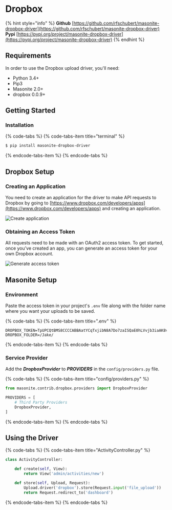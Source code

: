 # Dropbox

{% hint style="info" %}
**Github** [https://github.com/rfschubert/masonite-dropbox-driver](https://github.com/rfschubert/masonite-dropbox-driver)  
**Pypi** [https://pypi.org/project/masonite-dropbox-driver](https://pypi.org/project/masonite-dropbox-driver)
{% endhint %}

## Requirements

In order to use the Dropbox upload driver, you'll need:

* Python 3.4+
* Pip3
* Masonite 2.0+
* dropbox 0.0.9+

## Getting Started

### Installation

{% code-tabs %}
{% code-tabs-item title="terminal" %}
```bash
$ pip install masonite-dropbox-driver
```
{% endcode-tabs-item %}
{% endcode-tabs %}

## Dropbox Setup

### Creating an Application

You need to create an application for the driver to make API requests to Dropbox by going to [https://www.dropbox.com/developers/apps](https://www.dropbox.com/developers/apps) and creating an application.

![Create application](../.gitbook/assets/screen-shot-2018-10-05-at-13.24.11.png)

### Obtaining an Access Token

All requests need to be made with an OAuth2 access token. To get started, once you’ve created an app, you can generate an access token for your own Dropbox account.

![Generate access token](../.gitbook/assets/screen-shot-2018-10-05-at-13.27.15.png)

## Masonite Setup

### Environment

Paste the access token in your project's `.env` file along with the folder name where you want your uploads to be saved.

{% code-tabs %}
{% code-tabs-item title=".env" %}
```text
DROPBOX_TOKEN=TpUPCQtBMS8CCCCABBAatYCqTxjibN8A7Do7zaISQaE0hLVvjb3iaAK8vKqEHuMW
DROPBOX_FOLDER=/Jake/
```
{% endcode-tabs-item %}
{% endcode-tabs %}

### Service Provider

Add the _**DropboxProvider**_ to _**PROVIDERS**_ in the `config/providers.py` file.

{% code-tabs %}
{% code-tabs-item title="config/providers.py" %}
```python
from masonite.contrib.dropbox.providers import DropboxProvider

PROVIDERS = [
    # Third Party Providers
    DropboxProvider,
]
```
{% endcode-tabs-item %}
{% endcode-tabs %}

## Using the Driver

{% code-tabs %}
{% code-tabs-item title="ActivityController.py" %}
```python
class ActivityController:

    def create(self, View):
        return View('admin/activities/new')

    def store(self, Upload, Request):
        Upload.driver('dropbox').store(Request.input('file_upload'))
        return Request.redirect_to('dashboard')
```
{% endcode-tabs-item %}
{% endcode-tabs %}

